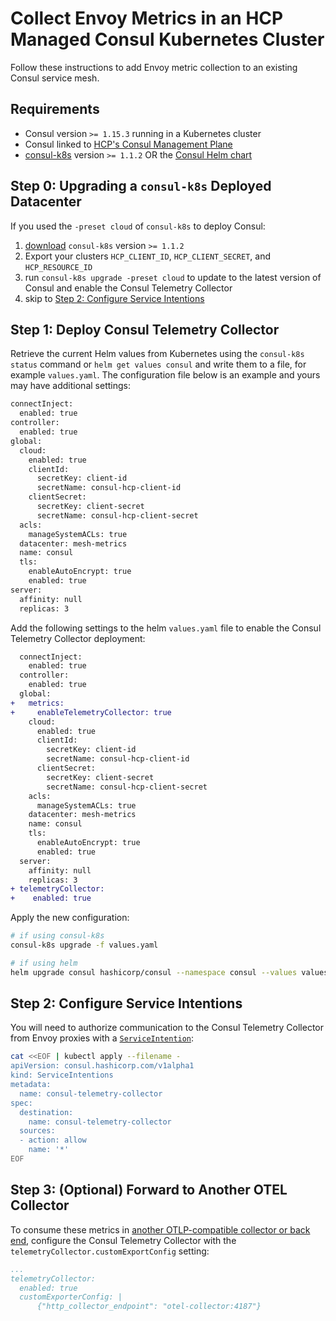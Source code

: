 # Collect Envoy Metrics in an HCP Managed Consul Kubernetes Cluster

Follow these instructions to add Envoy metric collection to an existing Consul service mesh.

## Requirements

- Consul version `>= 1.15.3` running in a Kubernetes cluster
- Consul linked to [HCP's Consul Management Plane](https://developer.hashicorp.com/hcp/docs/consul/usage/management-plane)
- [consul-k8s](https://developer.hashicorp.com/consul/docs/k8s/installation/install-cli#install-the-cli) version `>= 1.1.2` OR the [Consul Helm chart](https://developer.hashicorp.com/consul/docs/k8s/installation/install#install-consul-on-kubernetes-with-helm)

## Step 0: Upgrading a `consul-k8s` Deployed Datacenter

If you used the `-preset cloud` of `consul-k8s` to deploy Consul:
1. [download](https://developer.hashicorp.com/consul/docs/k8s/installation/install-cli#install-the-cli) `consul-k8s` version `>= 1.1.2`
1. Export your clusters `HCP_CLIENT_ID`, `HCP_CLIENT_SECRET`, and `HCP_RESOURCE_ID`
1. run `consul-k8s upgrade -preset cloud` to update to the latest version of Consul and enable the Consul Telemetry Collector
1. skip to [Step 2: Configure Service Intentions](#step-2-configure-service-intentions)

## Step 1: Deploy Consul Telemetry Collector

Retrieve the current Helm values from Kubernetes using the `consul-k8s status` command or `helm get values consul` and write them to a file, for example `values.yaml`. The configuration file below is an example and yours may have additional settings:

```bash
connectInject:
  enabled: true
controller:
  enabled: true
global:
  cloud:
    enabled: true
    clientId:
      secretKey: client-id
      secretName: consul-hcp-client-id
    clientSecret:
      secretKey: client-secret
      secretName: consul-hcp-client-secret
  acls:
    manageSystemACLs: true
  datacenter: mesh-metrics
  name: consul
  tls:
    enableAutoEncrypt: true
    enabled: true
server:
  affinity: null
  replicas: 3
```

Add the following settings to the helm `values.yaml` file to enable the Consul Telemetry Collector deployment:

```diff
  connectInject:
    enabled: true
  controller:
    enabled: true
  global:
+   metrics:
+     enableTelemetryCollector: true
    cloud:
      enabled: true
      clientId:
        secretKey: client-id
        secretName: consul-hcp-client-id
      clientSecret:
        secretKey: client-secret
        secretName: consul-hcp-client-secret
    acls:
      manageSystemACLs: true
    datacenter: mesh-metrics
    name: consul
    tls:
      enableAutoEncrypt: true
      enabled: true
  server:
    affinity: null
    replicas: 3
+ telemetryCollector:
+    enabled: true
```

Apply the new configuration:

```bash
# if using consul-k8s
consul-k8s upgrade -f values.yaml

# if using helm
helm upgrade consul hashicorp/consul --namespace consul --values values.yaml
```

## Step 2: Configure Service Intentions

You will need to authorize communication to the Consul Telemetry Collector from Envoy proxies with a [`ServiceIntention`](https://developer.hashicorp.com/consul/docs/connect/config-entries/service-intentions):

```bash
cat <<EOF | kubectl apply --filename -
apiVersion: consul.hashicorp.com/v1alpha1
kind: ServiceIntentions
metadata:
  name: consul-telemetry-collector
spec:
  destination:
    name: consul-telemetry-collector
  sources:
  - action: allow
    name: '*'
EOF
```

## Step 3: (Optional) Forward to Another OTEL Collector

To consume these metrics in [another OTLP-compatible collector or back end](https://opentelemetry.io/docs/concepts/sdk-configuration/otlp-exporter-configuration/#otel_exporter_otlp_metrics_endpoint), configure the Consul Telemetry Collector with the `telemetryCollector.customExportConfig` setting:

```yaml
...
telemetryCollector:
  enabled: true
  customExporterConfig: |
      {"http_collector_endpoint": "otel-collector:4187"}
```
